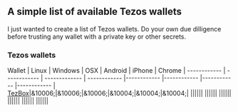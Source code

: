 ## A simple list of available Tezos wallets

I just wanted to create a list of Tezos wallets. Do your own due dilligence before trusting any wallet with a private key or other secrets.

### Tezos wallets

Wallet | Linux | Windows | OSX | Android | iPhone | Chrome |
------------ | ------------ | ------------- | ------------ |------------ |------------ |------------ |------------ |
[TezBox](https://tezbox.github.io/)|&10006;|&10006;|&10006;|&10004;|&10004;|&10004;|
||||||
||||||
||||||
||||||
||||||
||||||
